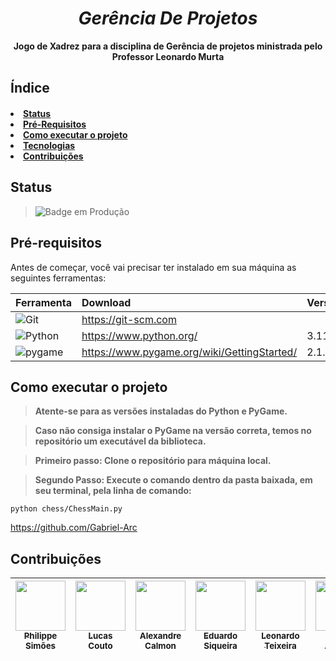 <b>
  <i>
    <h1 align="center">
  Gerência De Projetos
  </h1>
 </i>
<p align="center">
  Jogo de Xadrez para a disciplina de Gerência de projetos ministrada pelo Professor Leonardo Murta 
</p>
</b>

<h2 align="left">
  Índice
</h2>

<h4>
  <li><a href="#status">Status</a></li>
  <li><a href="#requisitos">Pré-Requisitos</a></li>
  <li><a href="#executar">Como executar o projeto</a><br></li>
  <li><a href="#tecnologias">Tecnologias</a><br></li>
  <li><a href="#contribuicoes">Contribuições</a></li>
</h4>

<h2 id="status"> 
  Status
</h2>

> ![Badge em Produção](https://img.shields.io/static/v1?label=STATUS&message=CONCLUIDO&color=green&style=for-the-badge)

<h2 id="requisitos"> 
  Pré-requisitos
</h2>

<p> 
 Antes de começar, você vai precisar ter instalado em sua máquina as seguintes ferramentas:
 
| Ferramenta | Download | Versão |
|:--- | :--- | :--- |
|![Git](https://img.shields.io/badge/git%20-%23121011.svg?&style=for-the-badge&logo=git&logoColor=red)| https://git-scm.com |  |
|![Python](https://img.shields.io/badge/python-3670A0?style=for-the-badge&logo=python&logoColor=ffdd54) | https://www.python.org/ | 3.11.3 |
|![pygame](https://img.shields.io/badge/python-pygame-yellowgreen) | https://www.pygame.org/wiki/GettingStarted/ | 2.1.2 |  
  
</p>


<h2 id="executar"> 
  Como executar o projeto
</h2>

> <b>Atente-se para as versões instaladas do Python e PyGame.</b>

> <b>Caso não consiga instalar o PyGame na versão correta, temos no repositório um executável da biblioteca.</b>

> <b>Primeiro passo: Clone o repositório para máquina local.</b>

> <b>Segundo Passo: Execute o comando dentro da pasta baixada, em seu terminal, pela linha de comando:</b>
  ```
  python chess/ChessMain.py
  ```



https://github.com/Gabriel-Arc


<h2 id="contribuicoes"> 
  Contribuições
</h2>

| <a href="https://github.com/phroox"><img src="https://github.com/phroox.png?" height="80px" width="80px;" /><br><sub>Philippe Simões</b></sub></a><br/> | <a href="https://github.com/lucascouto22"><img src="https://github.com/Lucascouto22.png?" height="80px" width="80px;" /><br><sub>Lucas Couto</b></sub></a><br/>| <a href="https://github.com/offCalmonn"><img src="https://github.com/offCalmonn.png?" height="80px" width="80px;" /><br><sub>Alexandre Calmon</b></sub></a><br/> | <a href="https://github.com/EduardoSiq"><img src="https://github.com/EduardoSiq.png?" height="80px" width="80px;" /><br><sub>Eduardo Siqueira</b></sub></a><br/>| <a href="https://github.com/lteixeira58"><img src="https://github.com/lteixeira58.png?" height="80px" width="80px;" /><br><sub>Leonardo Teixeira</b></sub></a><br/>| <a href="https://github.com/Gabriel-Arc"><img src="https://github.com/Gabriel-Arc.png?" height="80px" width="80px;" /><br><sub>Gabriel Arcanjo</b></sub></a><br/> | 
|:---: | :---: | :---: | :---: | :---: | :---: |
